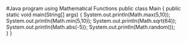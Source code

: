 #Java program using Mathematical Functions
public class Main {
	public static void main(String[] args) {
		System.out.println(Math.max(5,10));
		System.out.println(Math.min(5,10));
		System.out.println(Math.sqrt(64));
		System.out.println(Math.abs(-5));
		System.out.println(Math.random());			
	}
}
